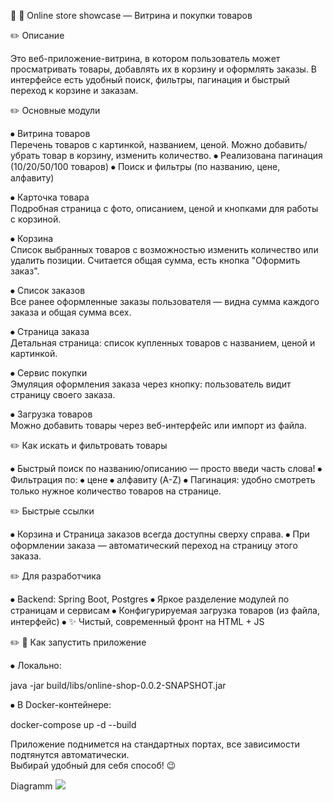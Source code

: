 📌 🛒 Online store showcase — Витрина и покупки товаров

✏️ Описание

Это веб-приложение-витрина, в котором пользователь может просматривать товары, добавлять их в корзину и оформлять заказы. В интерфейсе есть удобный поиск, фильтры, пагинация и быстрый переход к корзине и заказам.

✏️ Основные модули

⦁ Витрина товаров  
Перечень товаров с картинкой, названием, ценой. Можно добавить/убрать товар в корзину, изменить количество.
⦁  Реализована пагинация (10/20/50/100 товаров)
⦁  Поиск и фильтры (по названию, цене, алфавиту)

⦁ Карточка товара  
Подробная страница с фото, описанием, ценой и кнопками для работы с корзиной.

⦁ Корзина  
Список выбранных товаров с возможностью изменить количество или удалить позиции. Считается общая сумма, есть кнопка "Оформить заказ".

⦁ Список заказов  
Все ранее оформленные заказы пользователя — видна сумма каждого заказа и общая сумма всех.

⦁ Страница заказа  
Детальная страница: список купленных товаров с названием, ценой и картинкой.

⦁ Сервис покупки  
Эмуляция оформления заказа через кнопку: пользователь видит страницу своего заказа.

⦁ Загрузка товаров  
Можно добавить товары через веб-интерфейс или импорт из файла.

✏️ Как искать и фильтровать товары

⦁ Быстрый поиск по названию/описанию — просто введи часть слова!
⦁ Фильтрация по:
⦁ цене
⦁ алфавиту (A-Z)
⦁ Пагинация: удобно смотреть только нужное количество товаров на странице.

✏️ Быстрые ссылки

⦁ Корзина и Страница заказов всегда доступны сверху справа.
⦁ При оформлении заказа — автоматический переход на страницу этого заказа.

✏️ Для разработчика

⦁ Backend: Spring Boot, Postgres
⦁ Яркое разделение модулей по страницам и сервисам
⦁ Конфигурируемая загрузка товаров (из файла, интерфейс)
⦁ ✨ Чистый, современный фронт на HTML + JS


✏️ 🚀 Как запустить приложение

⦁ Локально:

java -jar build/libs/online-shop-0.0.2-SNAPSHOT.jar


⦁ В Docker-контейнере:

docker-compose up -d --build


Приложение поднимется на стандартных портах, все зависимости подтянутся автоматически.  
Выбирай удобный для себя способ! 😉

Diagramm
![](https://github.com/mynameisSergey/Online-store-showcase/tree/v2/images)